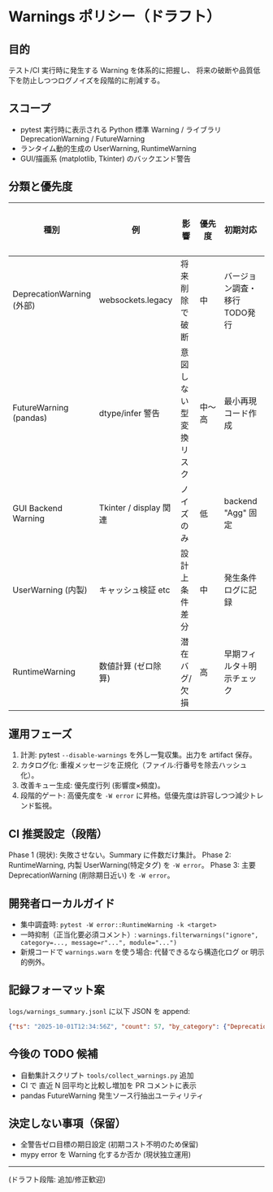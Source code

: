 # Warnings ポリシー（ドラフト）

## 目的
テスト/CI 実行時に発生する Warning を体系的に把握し、
将来の破断や品質低下を防止しつつログノイズを段階的に削減する。

## スコープ
- pytest 実行時に表示される Python 標準 Warning / ライブラリ DeprecationWarning / FutureWarning
- ランタイム動的生成の UserWarning, RuntimeWarning
- GUI/描画系 (matplotlib, Tkinter) のバックエンド警告

## 分類と優先度
| 種別 | 例 | 影響 | 優先度 | 初期対応 | 最終目標 |
|------|----|------|--------|----------|-----------|
| DeprecationWarning (外部) | websockets.legacy | 将来削除で破断 | 中 | バージョン調査・移行TODO発行 | 該当API非使用化 |
| FutureWarning (pandas) | dtype/infer 警告 | 意図しない型変換リスク | 中〜高 | 最小再現コード作成 | 該当箇所明示処理 |
| GUI Backend Warning | Tkinter / display 関連 | ノイズのみ | 低 | backend "Agg" 固定 | 発生 0 |
| UserWarning (内製) | キャッシュ検証 etc | 設計上条件差分 | 中 | 発生条件ログに記録 | 仕様化 or 除去 |
| RuntimeWarning | 数値計算 (ゼロ除算) | 潜在バグ/欠損 | 高 | 早期フィルタ＋明示チェック | 非発生 |

## 運用フェーズ
1. 計測: pytest `--disable-warnings` を外し一覧収集。出力を artifact 保存。
2. カタログ化: 重複メッセージを正規化（ファイル:行番号を除去ハッシュ化）。
3. 改善キュー生成: 優先度行列 (影響度×頻度)。
4. 段階的ゲート: 高優先度を `-W error` に昇格。低優先度は許容しつつ減少トレンド監視。

## CI 推奨設定（段階）
Phase 1 (現状): 失敗させない。Summary に件数だけ集計。
Phase 2: RuntimeWarning, 内製 UserWarning(特定タグ) を `-W error`。
Phase 3: 主要 DeprecationWarning (削除期日近い) を `-W error`。

## 開発者ローカルガイド
- 集中調査時: `pytest -W error::RuntimeWarning -k <target>`
- 一時抑制（正当化要必須コメント）: `warnings.filterwarnings("ignore", category=..., message=r"...", module="...")`
- 新規コードで `warnings.warn` を使う場合: 代替できるなら構造化ログ or 明示的例外。

## 記録フォーマット案
`logs/warnings_summary.jsonl` に以下 JSON を append:
```json
{"ts": "2025-10-01T12:34:56Z", "count": 57, "by_category": {"DeprecationWarning": 12, "FutureWarning": 18, ...}}
```

## 今後の TODO 候補
- 自動集計スクリプト `tools/collect_warnings.py` 追加
- CI で 直近 N 回平均と比較し増加を PR コメントに表示
- pandas FutureWarning 発生ソース行抽出ユーティリティ

## 決定しない事項（保留）
- 全警告ゼロ目標の期日設定 (初期コスト不明のため保留)
- mypy error を Warning 化するか否か (現状独立運用)

---
(ドラフト段階: 追加/修正歓迎)
